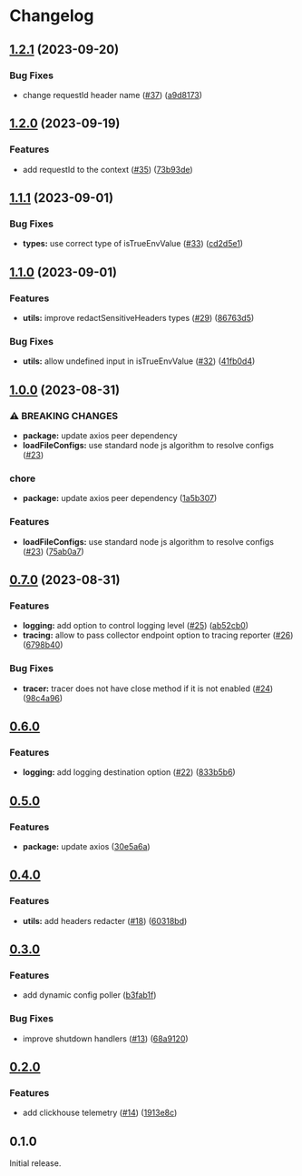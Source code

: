 # Changelog

## [1.2.1](https://github.com/gravity-ui/nodekit/compare/v1.2.0...v1.2.1) (2023-09-20)


### Bug Fixes

* change requestId header name ([#37](https://github.com/gravity-ui/nodekit/issues/37)) ([a9d8173](https://github.com/gravity-ui/nodekit/commit/a9d8173c9000c5a1b490ba5c3de1e1dea208304d))

## [1.2.0](https://github.com/gravity-ui/nodekit/compare/v1.1.1...v1.2.0) (2023-09-19)


### Features

* add requestId to the context ([#35](https://github.com/gravity-ui/nodekit/issues/35)) ([73b93de](https://github.com/gravity-ui/nodekit/commit/73b93de177279811ce424bcdbf8a1928065919cd))

## [1.1.1](https://github.com/gravity-ui/nodekit/compare/v1.1.0...v1.1.1) (2023-09-01)


### Bug Fixes

* **types:** use correct type of isTrueEnvValue ([#33](https://github.com/gravity-ui/nodekit/issues/33)) ([cd2d5e1](https://github.com/gravity-ui/nodekit/commit/cd2d5e1c92c1daaf1b59afab701fce32fbee8362))

## [1.1.0](https://github.com/gravity-ui/nodekit/compare/v1.0.0...v1.1.0) (2023-09-01)


### Features

* **utils:** improve redactSensitiveHeaders types ([#29](https://github.com/gravity-ui/nodekit/issues/29)) ([86763d5](https://github.com/gravity-ui/nodekit/commit/86763d56306068c05c9aa7bcaeca65492fda64b5))


### Bug Fixes

* **utils:** allow undefined input in isTrueEnvValue ([#32](https://github.com/gravity-ui/nodekit/issues/32)) ([41fb0d4](https://github.com/gravity-ui/nodekit/commit/41fb0d42a65f0f85011c6844a1de50485ccf556d))

## [1.0.0](https://github.com/gravity-ui/nodekit/compare/v0.7.0...v1.0.0) (2023-08-31)


### ⚠ BREAKING CHANGES

* **package:** update axios peer dependency
* **loadFileConfigs:** use standard node js algorithm to resolve configs ([#23](https://github.com/gravity-ui/nodekit/issues/23))

### chore

* **package:** update axios peer dependency ([1a5b307](https://github.com/gravity-ui/nodekit/commit/1a5b307bb70511dae9eab2b064ba7af839db7e52))


### Features

* **loadFileConfigs:** use standard node js algorithm to resolve configs ([#23](https://github.com/gravity-ui/nodekit/issues/23)) ([75ab0a7](https://github.com/gravity-ui/nodekit/commit/75ab0a7ef3858ef5a27315fdec02779660a69aaa))

## [0.7.0](https://github.com/gravity-ui/nodekit/compare/v0.6.0...v0.7.0) (2023-08-31)

### Features

- **logging:** add option to control logging level ([#25](https://github.com/gravity-ui/nodekit/issues/25)) ([ab52cb0](https://github.com/gravity-ui/nodekit/commit/ab52cb06fc8cc3b4a767a43bfd2333be35df93ea))
- **tracing:** allow to pass collector endpoint option to tracing reporter ([#26](https://github.com/gravity-ui/nodekit/issues/26)) ([6798b40](https://github.com/gravity-ui/nodekit/commit/6798b4049e1b8527b3d91f4e9768e9bba303b631))

### Bug Fixes

- **tracer:** tracer does not have close method if it is not enabled ([#24](https://github.com/gravity-ui/nodekit/issues/24)) ([98c4a96](https://github.com/gravity-ui/nodekit/commit/98c4a9660279c43e7baf6c18c4998ba417bcf5d0))

## [0.6.0](https://github.com/gravity-ui/nodekit/compare/v0.5.0...v0.6.0)

### Features

- **logging:** add logging destination option ([#22](https://github.com/gravity-ui/nodekit/issues/22)) ([833b5b6](https://github.com/gravity-ui/nodekit/commit/833b5b63794d7aaab77a7ce1c4ce6c7d8dc184d9))

## [0.5.0](https://github.com/gravity-ui/nodekit/compare/v0.4.0...v0.5.0)

### Features

- **package:** update axios ([30e5a6a](https://github.com/gravity-ui/nodekit/commit/30e5a6a16516839fde8e2adc7d8665599e625ee0))

## [0.4.0](https://github.com/gravity-ui/nodekit/compare/v0.3.0...v0.4.0)

### Features

- **utils:** add headers redacter ([#18](https://github.com/gravity-ui/nodekit/issues/18)) ([60318bd](https://github.com/gravity-ui/nodekit/commit/60318bdf501441390c7a594ce6f6000955581d6c))

## [0.3.0](https://github.com/gravity-ui/nodekit/compare/v0.2.0...v0.3.0)

### Features

- add dynamic config poller ([b3fab1f](https://github.com/gravity-ui/nodekit/commit/b3fab1fb0dfa441c99a98aaca996bb368d279fe5))

### Bug Fixes

- improve shutdown handlers ([#13](https://github.com/gravity-ui/nodekit/issues/13)) ([68a9120](https://github.com/gravity-ui/nodekit/commit/68a9120daf7dab90b07a54e28c646a9fb25b9f53))

## [0.2.0](https://github.com/gravity-ui/nodekit/compare/v0.1.0...v0.2.0)

### Features

- add clickhouse telemetry ([#14](https://github.com/gravity-ui/nodekit/pull/14)) ([1913e8c](https://github.com/gravity-ui/nodekit/commit/1913e8c2a7f704d85a7b1fa58ef401d9b6e87ab3))

## 0.1.0

Initial release.
